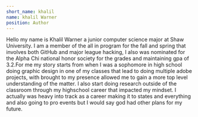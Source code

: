 ```yaml
---
short_name: khalil
name: khalil Warner
position: Author
---
```

Hello my name is Khalil Warner a junior computer science major at Shaw University. I am a member of the all in program for the fall and spring that involves both GitHub and major league hacking, I also was nominated for the Alpha Chi national honor society for the grades and maintaining gpa of 3.2.For me my story starts from when I was a sophomore in high school doing graphic design in one of my classes that lead to doing multiple adobe projects, with brought to my presence allowed me to gain a more top level understanding of the matter. I also start doing research outside of the classroom through my highschool career that impacted my mindset. I actually was heavy into track as a career making it to states and everything and also going to pro events but I would say god had other plans for my future.

